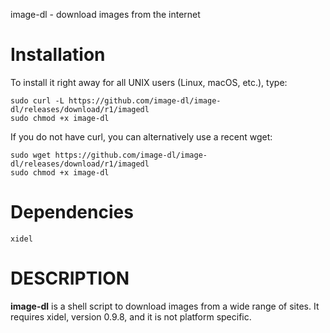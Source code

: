 image-dl - download images from the internet

# Installation

To install it right away for all UNIX users (Linux, macOS, etc.), type:

    sudo curl -L https://github.com/image-dl/image-dl/releases/download/r1/imagedl
    sudo chmod +x image-dl

If you do not have curl, you can alternatively use a recent wget:

    sudo wget https://github.com/image-dl/image-dl/releases/download/r1/imagedl
    sudo chmod +x image-dl
    
# Dependencies

    xidel

# DESCRIPTION
**image-dl** is a shell script to download images from a wide range of sites. It requires xidel, version 0.9.8, and it is not platform specific.
